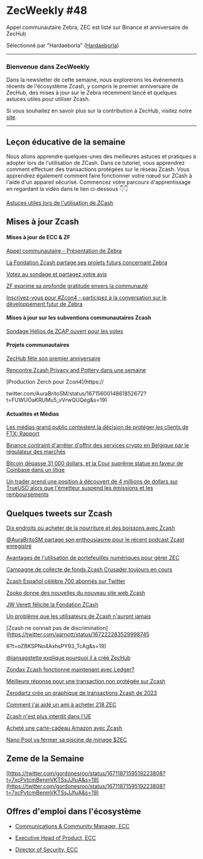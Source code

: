 # ZecWeekly #48

Appel communautaire Zebra, ZEC est listé sur Binance et anniversaire de ZecHub

Sélectionné par "Hardaeborla" ([Hardaeborla](https://twitter.com/ayanlajaadebola))

---

### Bienvenue dans ZecWeekly

Dans la newsletter de cette semaine, nous explorerons les événements récents de l'écosystème Zcash, y compris le premier anniversaire de ZecHub, des mises à jour sur le Zebra récemment lancé et quelques astuces utiles pour utiliser Zcash.

Si vous souhaitez en savoir plus sur la contribution à ZecHub, visitez notre [site](https://wiki.zechub.xyz/contribute).

---

## Leçon éducative de la semaine

Nous allons apprendre quelques-unes des meilleures astuces et pratiques à adopter lors de l'utilisation de ZCash. Dans ce tutoriel, vous apprendrez comment effectuer des transactions protégées sur le réseau Zcash. Vous apprendrez également comment faire fonctionner votre nœud sur ZCash à l'aide d'un appareil sécurisé. Commencez votre parcours d'apprentissage en regardant la vidéo dans le lien ci-dessous 👇👇

[Astuces utiles lors de l'utilisation de ZCash](https://youtu.be/tEfQaYPV0UE) 



## Mises à jour Zcash


#### Mises à jour de ECC & ZF

[Appel communautaire - Présentation de Zebra](https://twitter.com/ZcashFoundation/status/1671986523254685697?t=INR8_P-4AjdkPxVu_pbL1g&s=19) 

[La Fondation Zcash partage ses projets futurs concernant Zebra](https://twitter.com/ZcashFoundation/status/1671282696885084161?t=bkASjKICLpZM269bcNAtDA&s=19) 

[Votez au sondage et partagez votre avis](https://twitter.com/ZcashFoundation/status/1671568835596386316?t=5jyk_44e9DZH5Cy3oleUuw&s=19) 

[ZF exprime sa profonde gratitude envers la communauté](https://twitter.com/ZcashFoundation/status/1671568756038828054?t=sPjk8mrmob8uZ02s2hPJtw&s=19) 

[Inscrivez-vous pour #Zcon4 - participez à la conversation sur le développement futur de Zebra](https://twitter.com/ZcashFoundation/status/1671572630040723465?t=wCaeLRzb5dhwqb7OMVKNYA&s=19) 



#### Mises à jour sur les subventions communautaires Zcash

[Sondage Helios de ZCAP ouvert pour les votes](https://twitter.com/ZcashFoundation/status/1671205944045318182?t=9reRyONEY7oDeDTCKLF_-A&s=19) 




#### Projets communautaires

[ZecHub fête son premier anniversaire](https://youtu.be/NPYJZRopXGY) 

[Rencontre Zcash Privacy and Pottery dans une semaine](https://twitter.com/mad_paiement/status/1671913834393784321?t=SUAmjQ5aCI1MfnlJ93Joqw&s=19) 

[Production Zerch pour Zcon4](https://

twitter.com/AuraBritoSM/status/1671560014861852672?t=FUWUOaKRUMu5_vVrwQUQeg&s=19) 



#### Actualités et Médias

[Les médias grand public contestent la décision de protéger les clients de FTX: Rapport](https://cointelegraph.com/news/media-outlets-challenge-privacy-ftx-customers) 

[Binance contraint d'arrêter d'offrir des services crypto en Belgique par le régulateur des marchés](www.coindesk.com/policy/2023/06/23/binance-ordered-to-immediately-halt-offering-crypto-services-in-belgium-by-markets-regulator) 

[Bitcoin dépasse 31 000 dollars, et la Cour suprême statue en faveur de Coinbase dans un litige](https://www.cnbc.com/video/2023/06/23/bitcoin-crosses-31000-supreme-court-rules-coinbase-cnbc-crypto-world.html) 

[Un trader prend une position à découvert de 4 millions de dollars sur TrueUSD alors que l'émetteur suspend les émissions et les remboursements](https://cointelegraph.com/news/trader-takes-4m-short-position-true-usd-issuer-halts-mints-redemptions) 




## Quelques tweets sur Zcash

[Dix endroits où acheter de la nourriture et des boissons avec Zcash](https://twitter.com/paywithzcash/status/1671568961144487941?t=0_CH2WWyhlmuiAy_q5LEpw&s=19)

[@AuraBritoSM partage son enthousiasme pour le récent podcast Zcast enregistré](https://twitter.com/AuraBritoSM/status/1671945147263713288?t=1XE6pP2EDJWkv0sDeRMGeQ&s=19) 

[Avantages de l'utilisation de portefeuilles numériques pour gérer ZEC](https://twitter.com/ZingoLabs/status/1671518940663627780?t=dulX7UgzRswLQvwJG-N-qA&s=19)

[Campagne de collecte de fonds Zcash Crusader toujours en cours](https://twitter.com/ZcashCrusader/status/1671823682451435522?t=AlPlZVmoMa7LM4HXUsoaxQ&s=19)  

[Zcash Español célèbre 700 abonnés sur Twitter](https://twitter.com/zcashesp/status/1671623662716198916?t=xK3y-_TQliIotkXWUKAzvg&s=19) 

[Zooko donne des nouvelles du nouveau site web Zcash](https://twitter.com/zooko/status/1671914018829914114?t=XbvUsJjoO74T6QPcWN7s3g&s=19)

[JW Verett félicite la Fondation ZCash](https://twitter.com/JWVerret/status/1671614849795670017?t=n9POl-rfzh3Z4SQXNg5anQ&s=19) 

[Un problème que les utilisateurs de Zcash n'auront jamais](https://twitter.com/zkSnak3/status/1672557887665631234?t=UfvDcz0hSKXkmOGhSrWGEQ&s=19) 

[Zcash ne connait pas de discrimination](https://twitter.com/aarnott/status/167222283529998745

6?t=oZBKSPNo4AxhsPY93_TcAg&s=19) 

[@iansagstette explique pourquoi il a créé ZecHub](https://twitter.com/DigitalCashNet/status/1671611865451966464?t=6vnW8NIN1nIkRTbdPks-EQ&s=19) 

[Zondax Zcash fonctionne maintenant avec Ledger?](https://twitter.com/decentralistdan/status/1672014284837068805?t=fkKNif2v4b0l5-Cg-BPEWQ&s=19) 

[Meilleure réponse pour une transaction non protégée sur Zcash](https://twitter.com/Blue_Galtz/status/1671652189272518657?t=4TebEDhs_ypoY-012GzErw&s=19) 

[Zerodartz crée un graphique de transactions Zcash de 2023](https://twitter.com/zerodartz/status/1671656643551977473?t=OdvjdVwD_RGlS09_2-tHvw&s=19) 

[Comment j'ai aidé un ami à acheter 218 ZEC](https://twitter.com/ZcashRussia/status/1672643682640572416?t=waC-W_xJT4r0j3Qc6N2KjA&s=19) 

[Zcash n'est plus interdit dans l'UE](https://twitter.com/beczka2006/status/1671224544693026817?t=ZcniYscPirG2LcMdxn7rZA&s=19) 

[Acheté une carte-cadeau Amazon avec Zcash](https://twitter.com/paywithzcash/status/1670165011661045760?t=mQKhN9Nm39sECaz6G69Chw&s=19) 

[Nano Pool va fermer sa piscine de minage $ZEC](https://twitter.com/nanopool_org/status/1670201817165365248?t=PoitpAzS90pykIa9xoniFA&s=19) 




## Zeme de la Semaine

[https://twitter.com/gordonesroo/status/1671187159519223808?t=7xcPvtcmBenmVKTSsJJfuA&s=19](https://twitter.com/gordonesroo/status/1671187159519223808?t=7xcPvtcmBenmVKTSsJJfuA&s=19) 


## Offres d'emploi dans l'écosystème

- [Communications & Community Manager, ECC](https://apply.workable.com/electric-coin-company/j/0EB27EE759)

- [Executive Head of Product, ECC](https://apply.workable.com/electric-coin-company/j/6ACEC09B90/)

- [Director of Security, ECC](https://apply.workable.com/electric-coin-company/j/E68A4C20E2/)
